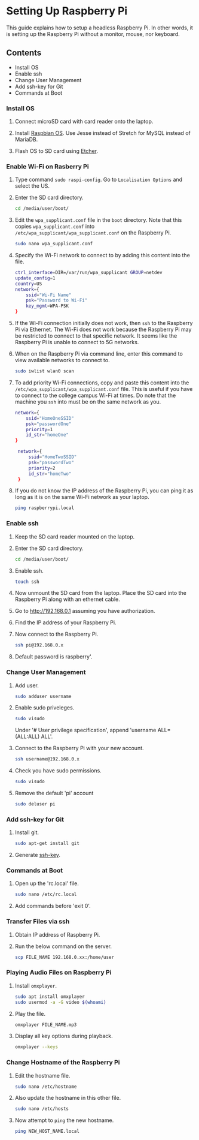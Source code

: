 # Setting Up Raspberry Pi

This guide explains how to setup a headless Raspberry Pi. In other
words, it is setting up the Raspberry Pi without a monitor, mouse,
nor keyboard.

## Contents
* Install OS
* Enable ssh
* Change User Management
* Add ssh-key for Git
* Commands at Boot

### Install OS
1. Connect microSD card with card reader onto the laptop.

2. Install [Raspbian OS](http://downloads.raspberrypi.org/raspbian_lite/images/). Use Jesse instead of Stretch for MySQL instead of MariaDB.

3. Flash OS to SD card using [Etcher](https://etcher.io/).


### Enable Wi-Fi on Rasberry Pi

1. Type command `sudo raspi-config`. Go to `Localisation Options`
   and select the US.

2. Enter the SD card directory.
   ```bash
   cd /media/user/boot/
   ```

3. Edit the `wpa_supplicant.conf` file in the `boot` directory. Note
   that this copies `wpa_supplicant.conf` into
   `/etc/wpa_supplicant/wpa_supplicant.conf` on the Raspberry Pi.
   ```bash
   sudo nano wpa_supplicant.conf
   ```


4. Specify the Wi-Fi network to connect to by adding this content into
   the file.
   ```bash
   ctrl_interface=DIR=/var/run/wpa_supplicant GROUP=netdev
   update_config=1
   country=US
   network={
       ssid="Wi-Fi Name"
       psk="Password to Wi-Fi"
       key_mgmt=WPA-PSK
   }
   ```

5. If the Wi-Fi connection initially does not work, then `ssh` to
   the Raspberry Pi via Ethernet. The Wi-Fi does not work because
   the Raspberry Pi may be restricted to connect to that specific
   network. It seems like the Raspberry Pi is unable to connect to
   5G networks.

6. When on the Raspberry Pi via command line, enter this command to
   view available networks to connect to.
   ```bash
   sudo iwlist wlan0 scan
   ```

7. To add priority Wi-Fi connections, copy and paste this content
   into the `/etc/wpa_supplicant/wpa_supplicant.conf` file. This is
   useful if you have to connect to the college campus Wi-Fi at
   times. Do note that the machine you `ssh` into must be on the
   same network as you.
   ```bash
   network={
       ssid="HomeOneSSID"
       psk="passwordOne"
       priority=1
       id_str="homeOne"
   }

    network={
        ssid="HomeTwoSSID"
        psk="passwordTwo"
        priority=2
        id_str="homeTwo"
    }
   ```

8. If you do not know the IP address of the Raspberry Pi, you can
   ping it as long as it is on the same Wi-Fi network as your
   laptop.
      ```bash
   ping raspberrypi.local
   ```

### Enable ssh

1. Keep the SD card reader mounted on the laptop.

2. Enter the SD card directory.
   ```bash
   cd /media/user/boot/
   ```

3. Enable ssh.
   ```bash
   touch ssh
   ```

4. Now unmount the SD card from the laptop. Place the SD card into the Raspberry
   Pi along with an ethernet cable.

5. Go to http://192.168.0.1 assuming you have authorization.

6. Find the IP address of your Raspberry Pi.

7. Now connect to the Raspberry Pi.
   ```bash
   ssh pi@192.168.0.x
   ```

8. Default password is raspberry'.

### Change User Management

1. Add user.
   ```bash
   sudo adduser username
   ```

2. Enable sudo priveleges.
   ```bash
   sudo visudo
   ```

   Under '# User privilege specification', append 'username ALL=(ALL:ALL) ALL'.

3. Connect to the Raspberry Pi with your new account.
   ```bash
   ssh username@192.168.0.x
   ```

4. Check you have sudo permissions.
   ```bash
   sudo visudo
   ```

5. Remove the default 'pi' account
   ```bash
   sudo deluser pi
   ```

### Add ssh-key for Git

1. Install git.
   ```bash
   sudo apt-get install git
   ```

2. Generate [ssh-key](https://help.github.com/articles/generating-a-new-ssh-key-and-adding-it-to-the-ssh-agent/).

### Commands at Boot

1. Open up the 'rc.local' file.
   ```bash
   sudo nano /etc/rc.local
   ```

2. Add commands before 'exit 0'.

### Transfer Files via ssh

1. Obtain IP address of Raspberry Pi.

2. Run the below command on the server.
   ```bash
   scp FILE_NAME 192.168.0.xx:/home/user
   ```

### Playing Audio Files on Raspberry Pi

1. Install `omxplayer`.
   ```bash
   sudo apt install omxplayer
   sudo usermod -a -G video $(whoami)
   ```

2. Play the file.
   ```bash
   omxplayer FILE_NAME.mp3
   ```

3. Display all key options during playback.
   ```bash
   omxplayer --keys
   ```

### Change Hostname of the Raspberry Pi

1. Edit the hostname file.
   ```bash
   sudo nano /etc/hostname
   ```

2. Also update the hostname in this other file.
   ```bash
   sudo nano /etc/hosts
   ```

3. Now attempt to `ping` the new hostname.
   ```bash
   ping NEW_HOST_NAME.local
   ```
